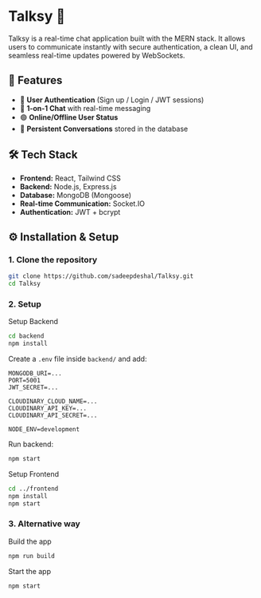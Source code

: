 # Talksy 💬  

Talksy is a real-time chat application built with the MERN stack. It allows users to communicate instantly with secure authentication, a clean UI, and seamless real-time updates powered by WebSockets.  

## 🚀 Features  
- 🔑 **User Authentication** (Sign up / Login / JWT sessions)  
- 👥 **1-on-1 Chat** with real-time messaging  
- 🟢 **Online/Offline User Status**      
- 💾 **Persistent Conversations** stored in the database  

## 🛠️ Tech Stack  
- **Frontend:** React, Tailwind CSS  
- **Backend:** Node.js, Express.js  
- **Database:** MongoDB (Mongoose)  
- **Real-time Communication:** Socket.IO  
- **Authentication:** JWT + bcrypt  

## ⚙️ Installation & Setup  

### 1. Clone the repository  
```bash
git clone https://github.com/sadeepdeshal/Talksy.git
cd Talksy
```

### 2. Setup 

Setup Backend  
```bash
cd backend
npm install
```
Create a `.env` file inside `backend/` and add:  
```env
MONGODB_URI=...
PORT=5001
JWT_SECRET=...

CLOUDINARY_CLOUD_NAME=...
CLOUDINARY_API_KEY=...
CLOUDINARY_API_SECRET=...

NODE_ENV=development
```
Run backend:  
```bash
npm start
```

Setup Frontend  
```bash
cd ../frontend
npm install
npm start
```

### 3. Alternative way

Build the app
```bash
npm run build
```
Start the app
```bash
npm start
```

